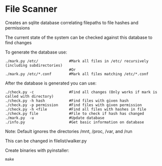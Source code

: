 # File Scanner

Creates an sqlite database correlating filepaths to file hashes and permissions

The current state of the system can be checked against this database to find changes

To generate the database use:
```
./mark.py /etc/              #Mark all files in /etc/ recursively (including subdirectories)
                             #Or
./mark.py /etc/*.conf        #Mark all files matching /etc/*.conf
```

After the database is generated you can use:
```
./check.py -c                #Find all changes (Only works if mark is called with directory)
./check.py -h hash           #Find files with given hash
./check.py -p permission     #Find files with given permission
./check.py -h <file          #Find all files with hashes in file
./check.py file              #File to check if hash has changed
./mark.py  -u                #Update database
./info.py                    #Get basic information on database
```

Note: Default ignores the directories /mnt, /proc, /var, and /run

This can be changed in filelist/walker.py

Create binaries with pyinstaller:
```
make
``` 
